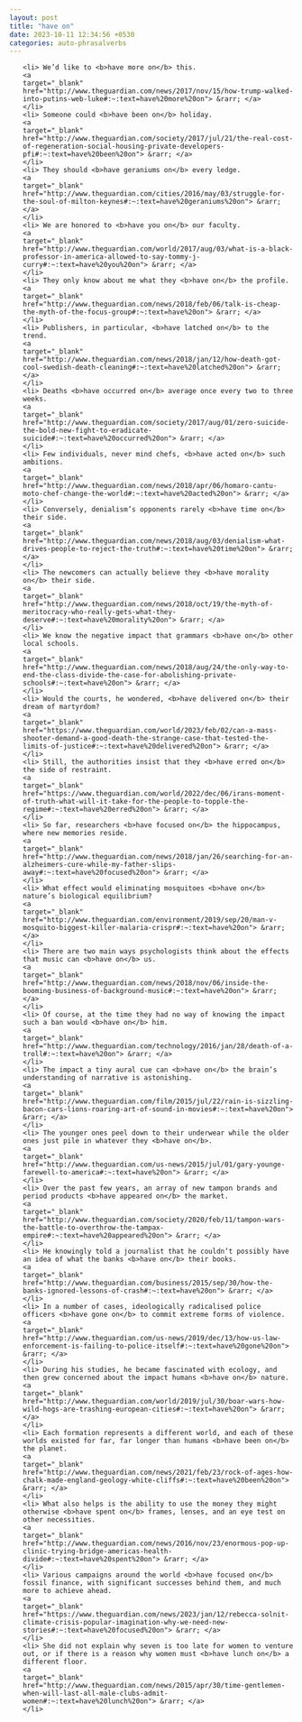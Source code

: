 ```yaml
---
layout: post
title: "have on"
date: 2023-10-11 12:34:56 +0530
categories: auto-phrasalverbs
---
```

<ol>

    <li> We’d like to <b>have more on</b> this.
    <a 
    target="_blank" 
    href="http://www.theguardian.com/news/2017/nov/15/how-trump-walked-into-putins-web-luke#:~:text=have%20more%20on"> &rarr; </a>
    </li>
    <li> Someone could <b>have been on</b> holiday.
    <a 
    target="_blank" 
    href="http://www.theguardian.com/society/2017/jul/21/the-real-cost-of-regeneration-social-housing-private-developers-pfi#:~:text=have%20been%20on"> &rarr; </a>
    </li>
    <li> They should <b>have geraniums on</b> every ledge.
    <a 
    target="_blank" 
    href="http://www.theguardian.com/cities/2016/may/03/struggle-for-the-soul-of-milton-keynes#:~:text=have%20geraniums%20on"> &rarr; </a>
    </li>
    <li> We are honored to <b>have you on</b> our faculty.
    <a 
    target="_blank" 
    href="http://www.theguardian.com/world/2017/aug/03/what-is-a-black-professor-in-america-allowed-to-say-tommy-j-curry#:~:text=have%20you%20on"> &rarr; </a>
    </li>
    <li> They only know about me what they <b>have on</b> the profile.
    <a 
    target="_blank" 
    href="http://www.theguardian.com/news/2018/feb/06/talk-is-cheap-the-myth-of-the-focus-group#:~:text=have%20on"> &rarr; </a>
    </li>
    <li> Publishers, in particular, <b>have latched on</b> to the trend.
    <a 
    target="_blank" 
    href="http://www.theguardian.com/news/2018/jan/12/how-death-got-cool-swedish-death-cleaning#:~:text=have%20latched%20on"> &rarr; </a>
    </li>
    <li> Deaths <b>have occurred on</b> average once every two to three weeks.
    <a 
    target="_blank" 
    href="http://www.theguardian.com/society/2017/aug/01/zero-suicide-the-bold-new-fight-to-eradicate-suicide#:~:text=have%20occurred%20on"> &rarr; </a>
    </li>
    <li> Few individuals, never mind chefs, <b>have acted on</b> such ambitions.
    <a 
    target="_blank" 
    href="http://www.theguardian.com/news/2018/apr/06/homaro-cantu-moto-chef-change-the-world#:~:text=have%20acted%20on"> &rarr; </a>
    </li>
    <li> Conversely, denialism’s opponents rarely <b>have time on</b> their side.
    <a 
    target="_blank" 
    href="http://www.theguardian.com/news/2018/aug/03/denialism-what-drives-people-to-reject-the-truth#:~:text=have%20time%20on"> &rarr; </a>
    </li>
    <li> The newcomers can actually believe they <b>have morality on</b> their side.
    <a 
    target="_blank" 
    href="http://www.theguardian.com/news/2018/oct/19/the-myth-of-meritocracy-who-really-gets-what-they-deserve#:~:text=have%20morality%20on"> &rarr; </a>
    </li>
    <li> We know the negative impact that grammars <b>have on</b> other local schools.
    <a 
    target="_blank" 
    href="http://www.theguardian.com/news/2018/aug/24/the-only-way-to-end-the-class-divide-the-case-for-abolishing-private-schools#:~:text=have%20on"> &rarr; </a>
    </li>
    <li> Would the courts, he wondered, <b>have delivered on</b> their dream of martyrdom?
    <a 
    target="_blank" 
    href="https://www.theguardian.com/world/2023/feb/02/can-a-mass-shooter-demand-a-good-death-the-strange-case-that-tested-the-limits-of-justice#:~:text=have%20delivered%20on"> &rarr; </a>
    </li>
    <li> Still, the authorities insist that they <b>have erred on</b> the side of restraint.
    <a 
    target="_blank" 
    href="https://www.theguardian.com/world/2022/dec/06/irans-moment-of-truth-what-will-it-take-for-the-people-to-topple-the-regime#:~:text=have%20erred%20on"> &rarr; </a>
    </li>
    <li> So far, researchers <b>have focused on</b> the hippocampus, where new memories reside.
    <a 
    target="_blank" 
    href="http://www.theguardian.com/news/2018/jan/26/searching-for-an-alzheimers-cure-while-my-father-slips-away#:~:text=have%20focused%20on"> &rarr; </a>
    </li>
    <li> What effect would eliminating mosquitoes <b>have on</b> nature’s biological equilibrium?
    <a 
    target="_blank" 
    href="http://www.theguardian.com/environment/2019/sep/20/man-v-mosquito-biggest-killer-malaria-crispr#:~:text=have%20on"> &rarr; </a>
    </li>
    <li> There are two main ways psychologists think about the effects that music can <b>have on</b> us.
    <a 
    target="_blank" 
    href="http://www.theguardian.com/news/2018/nov/06/inside-the-booming-business-of-background-music#:~:text=have%20on"> &rarr; </a>
    </li>
    <li> Of course, at the time they had no way of knowing the impact such a ban would <b>have on</b> him.
    <a 
    target="_blank" 
    href="http://www.theguardian.com/technology/2016/jan/28/death-of-a-troll#:~:text=have%20on"> &rarr; </a>
    </li>
    <li> The impact a tiny aural cue can <b>have on</b> the brain’s understanding of narrative is astonishing.
    <a 
    target="_blank" 
    href="http://www.theguardian.com/film/2015/jul/22/rain-is-sizzling-bacon-cars-lions-roaring-art-of-sound-in-movies#:~:text=have%20on"> &rarr; </a>
    </li>
    <li> The younger ones peel down to their underwear while the older ones just pile in whatever they <b>have on</b>.
    <a 
    target="_blank" 
    href="http://www.theguardian.com/us-news/2015/jul/01/gary-younge-farewell-to-america#:~:text=have%20on"> &rarr; </a>
    </li>
    <li> Over the past few years, an array of new tampon brands and period products <b>have appeared on</b> the market.
    <a 
    target="_blank" 
    href="http://www.theguardian.com/society/2020/feb/11/tampon-wars-the-battle-to-overthrow-the-tampax-empire#:~:text=have%20appeared%20on"> &rarr; </a>
    </li>
    <li> He knowingly told a journalist that he couldn’t possibly have an idea of what the banks <b>have on</b> their books.
    <a 
    target="_blank" 
    href="http://www.theguardian.com/business/2015/sep/30/how-the-banks-ignored-lessons-of-crash#:~:text=have%20on"> &rarr; </a>
    </li>
    <li> In a number of cases, ideologically radicalised police officers <b>have gone on</b> to commit extreme forms of violence.
    <a 
    target="_blank" 
    href="http://www.theguardian.com/us-news/2019/dec/13/how-us-law-enforcement-is-failing-to-police-itself#:~:text=have%20gone%20on"> &rarr; </a>
    </li>
    <li> During his studies, he became fascinated with ecology, and then grew concerned about the impact humans <b>have on</b> nature.
    <a 
    target="_blank" 
    href="http://www.theguardian.com/world/2019/jul/30/boar-wars-how-wild-hogs-are-trashing-european-cities#:~:text=have%20on"> &rarr; </a>
    </li>
    <li> Each formation represents a different world, and each of these worlds existed for far, far longer than humans <b>have been on</b> the planet.
    <a 
    target="_blank" 
    href="http://www.theguardian.com/news/2021/feb/23/rock-of-ages-how-chalk-made-england-geology-white-cliffs#:~:text=have%20been%20on"> &rarr; </a>
    </li>
    <li> What also helps is the ability to use the money they might otherwise <b>have spent on</b> frames, lenses, and an eye test on other necessities.
    <a 
    target="_blank" 
    href="http://www.theguardian.com/news/2016/nov/23/enormous-pop-up-clinic-trying-bridge-americas-health-divide#:~:text=have%20spent%20on"> &rarr; </a>
    </li>
    <li> Various campaigns around the world <b>have focused on</b> fossil finance, with significant successes behind them, and much more to achieve ahead.
    <a 
    target="_blank" 
    href="https://www.theguardian.com/news/2023/jan/12/rebecca-solnit-climate-crisis-popular-imagination-why-we-need-new-stories#:~:text=have%20focused%20on"> &rarr; </a>
    </li>
    <li> She did not explain why seven is too late for women to venture out, or if there is a reason why women must <b>have lunch on</b> a different floor.
    <a 
    target="_blank" 
    href="http://www.theguardian.com/news/2015/apr/30/time-gentlemen-when-will-last-all-male-clubs-admit-women#:~:text=have%20lunch%20on"> &rarr; </a>
    </li>